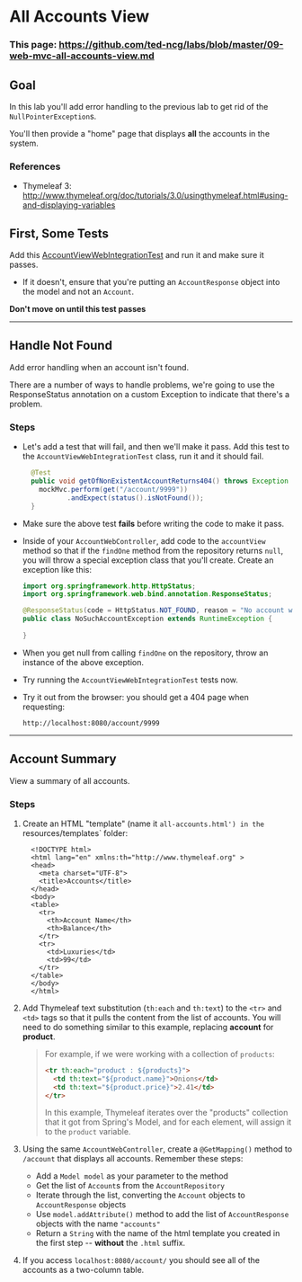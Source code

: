 # All Accounts View

### This page: https://github.com/ted-ncg/labs/blob/master/09-web-mvc-all-accounts-view.md

## Goal

In this lab you'll add error handling to the previous lab to get rid of the `NullPointerException`s.

You'll then provide a "home" page that displays **all** the accounts in the system.

### References

* Thymeleaf 3: http://www.thymeleaf.org/doc/tutorials/3.0/usingthymeleaf.html#using-and-displaying-variables

## First, Some Tests

Add this [AccountViewWebIntegrationTest](https://github.com/ted-ncg/labs/blob/master/AccountViewWebIntegrationTest.java) and run it and make sure it passes.

  * If it doesn't, ensure that you're putting an `AccountResponse` object into the model and not an `Account`.

**Don't move on until this test passes**

----

## Handle Not Found

Add error handling when an account isn't found.

There are a number of ways to handle problems, we're going to use the ResponseStatus annotation on a custom Exception to indicate that there's a problem.

### Steps

  * Let's add a test that will fail, and then we'll make it pass.
    Add this test to the `AccountViewWebIntegrationTest` class, run it and it should fail.
  
    ```java
      @Test
      public void getOfNonExistentAccountReturns404() throws Exception {
        mockMvc.perform(get("/account/9999"))
               .andExpect(status().isNotFound());
      }
    ```

  * Make sure the above test **fails** before writing the code to make it pass.

  * Inside of your `AccountWebController`, add code to the `accountView` method so that if the `findOne` method from the repository returns `null`, you will throw a special exception class that you'll create.
    Create an exception like this:
  
    ```java
    import org.springframework.http.HttpStatus;
    import org.springframework.web.bind.annotation.ResponseStatus;
    
    @ResponseStatus(code = HttpStatus.NOT_FOUND, reason = "No account with that ID was found.")
    public class NoSuchAccountException extends RuntimeException {
      
    }
    ```

  * When you get null from calling `findOne` on the repository, throw an instance of the above exception.
  
  * Try running the `AccountViewWebIntegrationTest` tests now.
  
  * Try it out from the browser: you should get a 404 page when requesting:
  
      ```
      http://localhost:8080/account/9999
      ```

----

## Account Summary

View a summary of all accounts.

### Steps

1. Create an HTML "template" (name it `all-accounts.html') in the `resources/templates` folder:

    ```
      <!DOCTYPE html>
      <html lang="en" xmlns:th="http://www.thymeleaf.org" >
      <head>
        <meta charset="UTF-8">
        <title>Accounts</title>
      </head>
      <body>
      <table>
        <tr>
          <th>Account Name</th>
          <th>Balance</th>
        </tr>
        <tr>
          <td>Luxuries</td>
          <td>99</td>
        </tr>
      </table>
      </body>
      </html>
    ```

1. Add Thymeleaf text substitution (`th:each` and `th:text`) to the `<tr>` and `<td>` tags so that it pulls the content from the list of accounts.
   You will need to do something similar to this example, replacing **account** for **product**.
   
   >For example, if we were working with a collection of `products`:
   >
   >    ```html
   >    <tr th:each="product : ${products}">
   >      <td th:text="${product.name}">Onions</td>
   >      <td th:text="${product.price}">2.41</td>
   >    </tr>
   >    ```
   >
   > In this example, Thymeleaf iterates over the "products" collection that it got from Spring's Model, and for each element, will assign it to the `product` variable.

1. Using the same `AccountWebController`, create a `@GetMapping()` method to `/account` that displays all accounts. Remember these steps:

    * Add a `Model model` as your parameter to the method
    * Get the list of `Account`s from the `AccountRepository`
    * Iterate through the list, converting the `Account` objects to `AccountResponse` objects
    * Use `model.addAttribute()` method to add the list of `AccountResponse` objects with the name `"accounts"`
    * Return a `String` with the name of the html template you created in the first step -- **without** the `.html` suffix.

1. If you access `localhost:8080/account/` you should see all of the accounts as a two-column table.
